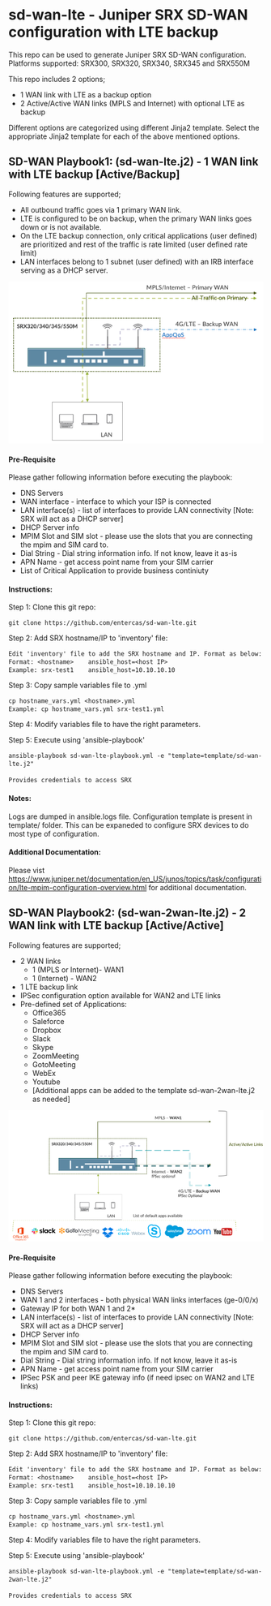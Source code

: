 # sd-wan-lte - Juniper SRX SD-WAN configuration with LTE backup

This repo can be used to generate Juniper SRX SD-WAN configuration. 
Platforms supported: SRX300, SRX320, SRX340, SRX345 and SRX550M

This repo includes 2 options;

- 1 WAN link with LTE as a backup option 
- 2 Active/Active WAN links (MPLS and Internet) with optional LTE as backup 

Different options are categorized using different Jinja2 template. Select the appropriate Jinja2 template for each of the above mentioned options.

## SD-WAN Playbook1: (sd-wan-lte.j2) - 1 WAN link with LTE backup [Active/Backup]

Following features are supported; 
  - All outbound traffic goes via 1 primary WAN link.
  - LTE is configured to be on backup, when the primary WAN links goes down or is not available. 
  - On the LTE backup connection, only critical applications (user defined) are prioritized and rest of the traffic is rate limited (user defined rate limit) 
  - LAN interfaces belong to 1 subnet (user defined) with an IRB interface serving as a DHCP server. 

![](/images/sd-wan-lte-topo.png)

#### Pre-Requisite 

Please gather following information before executing the playbook:

  - DNS Servers
  - WAN interface - interface to which your ISP is connected
  - LAN interface(s) - list of interfaces to provide LAN connectivity [Note: SRX will act as a DHCP server]
  - DHCP Server info
  - MPIM Slot and SIM slot - please use the slots that you are connecting the mpim and SIM card to. 
  - Dial String - Dial string information info. If not know, leave it as-is
  - APN Name - get access point name from your SIM carrier 
  - List of Critical Application to provide business continiuty 

#### Instructions:
Step 1: Clone this git repo:

	git clone https://github.com/entercas/sd-wan-lte.git


Step 2: Add SRX hostname/IP to 'inventory' file:

	Edit 'inventory' file to add the SRX hostname and IP. Format as below:
	Format: <hostname>    ansible_host=<host IP>
	Example: srx-test1	  ansible_host=10.10.10.10

Step 3: Copy sample variables file to <hostname>.yml 

	cp hostname_vars.yml <hostname>.yml 
	Example: cp hostname_vars.yml srx-test1.yml 

Step 4: Modify variables file to have the right parameters. 

Step 5: Execute using 'ansible-playbook'

	ansible-playbook sd-wan-lte-playbook.yml -e "template=template/sd-wan-lte.j2"

	Provides credentials to access SRX

#### Notes:

Logs are dumped in ansible.logs file. Configuration template is present in template/ folder. This can be expaneded to configure SRX devices to do most type of configuration. 

#### Additional Documentation:

Please vist https://www.juniper.net/documentation/en_US/junos/topics/task/configuration/lte-mpim-configuration-overview.html for additional documentation. 

## SD-WAN Playbook2: (sd-wan-2wan-lte.j2) - 2 WAN link with LTE backup [Active/Active]

Following features are supported; 
  - 2 WAN links
    + 1 (MPLS or Internet)- WAN1
    + 1 (Internet) - WAN2
  - 1 LTE backup link 
  - IPSec configuration option available for WAN2 and LTE links
  - Pre-defined set of Applications: 
    + Office365
    + Saleforce 
    + Dropbox
    + Slack
    + Skype
    + ZoomMeeting
    + GotoMeeting
    + WebEx
    + Youtube 
    + [Additional apps can be added to the template sd-wan-2wan-lte.j2 as needed]

![](/images/sd-wan-lte-topo2.png)

#### Pre-Requisite 
Please gather following information before executing the playbook:

  - DNS Servers
  - WAN 1 and 2 interfaces - both physical WAN links interfaces (ge-0/0/x)
  - Gateway IP for both WAN 1 and 2*
  - LAN interface(s) - list of interfaces to provide LAN connectivity [Note: SRX will act as a DHCP server]
  - DHCP Server info
  - MPIM Slot and SIM slot - please use the slots that you are connecting the mpim and SIM card to. 
  - Dial String - Dial string information info. If not know, leave it as-is
  - APN Name - get access point name from your SIM carrier 
  - IPSec PSK and peer IKE gateway info (if need ipsec on WAN2 and LTE links)

#### Instructions:
Step 1: Clone this git repo:

	git clone https://github.com/entercas/sd-wan-lte.git


Step 2: Add SRX hostname/IP to 'inventory' file:

	Edit 'inventory' file to add the SRX hostname and IP. Format as below:
 	Format: <hostname>    ansible_host=<host IP>
  	Example: srx-test1    ansible_host=10.10.10.10

Step 3: Copy sample variables file to <hostname>.yml 

  	cp hostname_vars.yml <hostname>.yml 
  	Example: cp hostname_vars.yml srx-test1.yml 

Step 4: Modify variables file to have the right parameters. 

Step 5: Execute using 'ansible-playbook'

  	ansible-playbook sd-wan-lte-playbook.yml -e "template=template/sd-wan-2wan-lte.j2"

  	Provides credentials to access SRX
